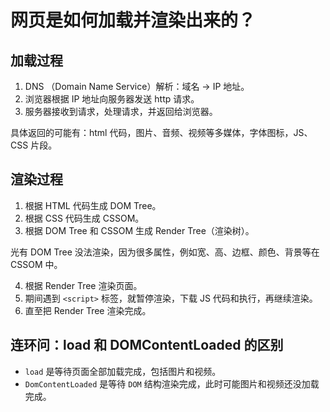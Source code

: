 # 网页是如何加载并渲染出来的？

## 加载过程

1. DNS （Domain Name Service）解析：域名 -> IP 地址。
2. 浏览器根据 IP 地址向服务器发送 http 请求。
3. 服务器接收到请求，处理请求，并返回给浏览器。

具体返回的可能有：html 代码，图片、音频、视频等多媒体，字体图标，JS、CSS 片段。

## 渲染过程

1. 根据 HTML 代码生成 DOM Tree。
2. 根据 CSS 代码生成 CSSOM。
3. 根据 DOM Tree 和 CSSOM 生成 Render Tree（渲染树）。

光有 DOM Tree 没法渲染，因为很多属性，例如宽、高、边框、颜色、背景等在 CSSOM 中。

4. 根据 Render Tree 渲染页面。
5. 期间遇到 `<script>` 标签，就暂停渲染，下载 JS 代码和执行，再继续渲染。
6. 直至把 Render Tree 渲染完成。

## 连环问：load 和 DOMContentLoaded 的区别

- `load` 是等待页面全部加载完成，包括图片和视频。
- `DomContentLoaded` 是等待 `DOM` 结构渲染完成，此时可能图片和视频还没加载完成。